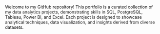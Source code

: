 Welcome to my GitHub repository! This portfolio is a curated collection of my data analytics projects, demonstrating skills in SQL, PostgreSQL, Tableau, Power BI, and Excel. Each project is designed to showcase analytical techniques, data visualization, and insights derived from diverse datasets.
